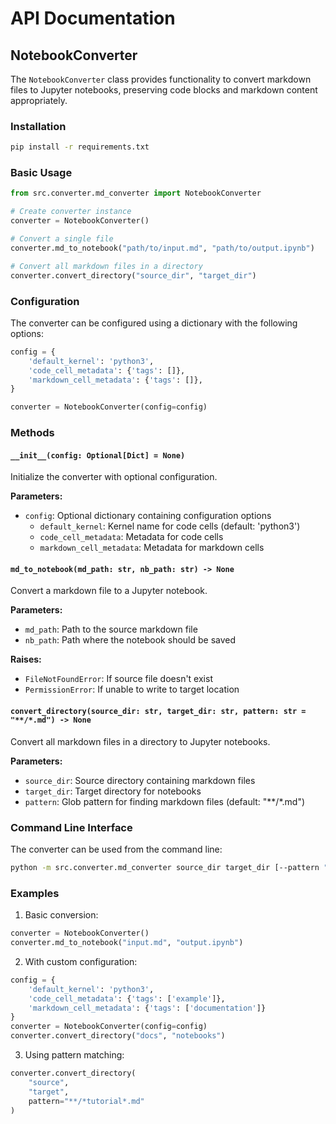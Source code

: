 # API Documentation

## NotebookConverter

The `NotebookConverter` class provides functionality to convert markdown files to Jupyter notebooks, preserving code blocks and markdown content appropriately.

### Installation

```bash
pip install -r requirements.txt
```

### Basic Usage

```python
from src.converter.md_converter import NotebookConverter

# Create converter instance
converter = NotebookConverter()

# Convert a single file
converter.md_to_notebook("path/to/input.md", "path/to/output.ipynb")

# Convert all markdown files in a directory
converter.convert_directory("source_dir", "target_dir")
```

### Configuration

The converter can be configured using a dictionary with the following options:

```python
config = {
    'default_kernel': 'python3',
    'code_cell_metadata': {'tags': []},
    'markdown_cell_metadata': {'tags': []},
}

converter = NotebookConverter(config=config)
```

### Methods

#### `__init__(config: Optional[Dict] = None)`

Initialize the converter with optional configuration.

**Parameters:**
- `config`: Optional dictionary containing configuration options
  - `default_kernel`: Kernel name for code cells (default: 'python3')
  - `code_cell_metadata`: Metadata for code cells
  - `markdown_cell_metadata`: Metadata for markdown cells

#### `md_to_notebook(md_path: str, nb_path: str) -> None`

Convert a markdown file to a Jupyter notebook.

**Parameters:**
- `md_path`: Path to the source markdown file
- `nb_path`: Path where the notebook should be saved

**Raises:**
- `FileNotFoundError`: If source file doesn't exist
- `PermissionError`: If unable to write to target location

#### `convert_directory(source_dir: str, target_dir: str, pattern: str = "**/*.md") -> None`

Convert all markdown files in a directory to Jupyter notebooks.

**Parameters:**
- `source_dir`: Source directory containing markdown files
- `target_dir`: Target directory for notebooks
- `pattern`: Glob pattern for finding markdown files (default: "**/*.md")

### Command Line Interface

The converter can be used from the command line:

```bash
python -m src.converter.md_converter source_dir target_dir [--pattern "**/*.md"]
```

### Examples

1. Basic conversion:
```python
converter = NotebookConverter()
converter.md_to_notebook("input.md", "output.ipynb")
```

2. With custom configuration:
```python
config = {
    'default_kernel': 'python3',
    'code_cell_metadata': {'tags': ['example']},
    'markdown_cell_metadata': {'tags': ['documentation']}
}
converter = NotebookConverter(config=config)
converter.convert_directory("docs", "notebooks")
```

3. Using pattern matching:
```python
converter.convert_directory(
    "source",
    "target",
    pattern="**/*tutorial*.md"
)
